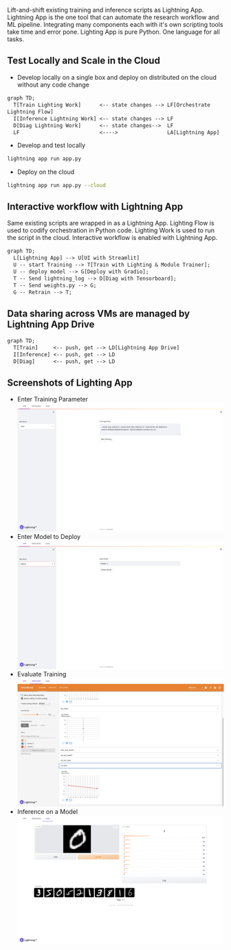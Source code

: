 Lift-and-shift existing training and inference scripts as Lightning App.
Lightning App is the one tool that can automate the research workflow and ML pipeline.
Integrating many components each with it's own scripting tools take time and error pone.
Lighting App is pure Python. 
One language for all tasks.


## Test Locally and Scale in the Cloud

- Develop locally on a single box and deploy on distributed on the cloud without any code change
  
```mermaid
graph TD;
  T[Train Lighting Work]      <-- state changes --> LF[Orchestrate Lightning Flow]
  I[Inference Lightning Work] <-- state changes --> LF
  D[Diag Lightning Work]      <-- state changes-->  LF
  LF                          <---->                LA[Lightning App] 
```
- Develop and test locally
```bash
lightning app run app.py
```
- Deploy on the cloud

```bash
lightning app run app.py --cloud
```

## Interactive workflow with Lightning App
Same existing scripts are wrapped in as a Lightning App.
Lighting Flow is used to codify orchestration in Python code.
Lighting Work is used to run the script in the cloud. 
Interactive workflow is enabled with Lightning App.

```mermaid
graph TD;
  L[Lightning App] --> U[UI with Streamlit]
  U -- start Training --> T[Train with Lighting & Module Trainer];
  U -- deploy model --> G[Deploy with Gradio];
  T -- Send lightning_log --> D[Diag with Tensorboard];
  T -- Send weights.py --> G;
  G -- Retrain --> T;
```
## Data sharing across VMs are managed by Lightning App Drive

```mermaid
graph TD;
  T[Train]     <-- push, get --> LD[Lightning App Drive]
  I[Inference] <-- push, get --> LD
  D[Diag]      <-- push, get --> LD
```

## Screenshots of Lighting App

- Enter Training Parameter
![Train](./assets/../static/train.png)
- Enter Model to Deploy
![Deploy](./assets/../static/deploy.png)
- Evaluate Training
![Diag](./assets/../static/diag.png)
- Inference on a Model
![Inference](./assets/../static/inference.png)
